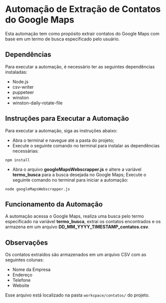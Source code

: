 # Automação de Extração de Contatos do Google Maps

Esta automação tem como propósito extrair contatos do Google Maps com base em um termo de busca especificado pelo usuário.

## Dependências
Para executar a automação, é necessário ter as seguintes dependências instaladas:

- Node.js
- csv-writer
- puppeteer
- winston
- winston-daily-rotate-file

## Instruções para Executar a Automação
Para executar a automação, siga as instruções abaixo:

- Abra o terminal e navegue até a pasta do projeto;
- Execute o seguinte comando no terminal para instalar as dependências necessárias:
```
npm install
```
- Abra o arquivo <b>googleMapsWebscrapper.js</b> e altere a variável <b>termo_busca</b> para a busca desejada no Google Maps;
Execute o seguinte comando no terminal para iniciar a automação:
```
node googleMapsWebscrapper.js
```

## Funcionamento da Automação
A automação acessa o Google Maps, realiza uma busca pelo termo especificado na variável <b>termo_busca</b>, extrai os contatos encontrados e os armazena em um arquivo <b>DD_MM_YYYY_TIMESTAMP_contatos.csv</b>.

## Observações
Os contatos extraídos são armazenados em um arquivo CSV com as seguintes colunas:

- Nome da Empresa
- Endereço
- Telefone
- Website

Esse arquivo está localizado na pasta `workspace/contatos/` do projeto.
